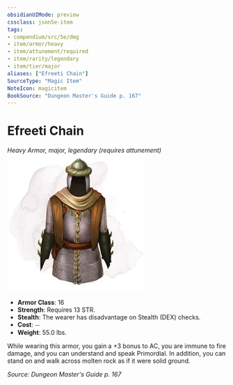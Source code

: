 ```yaml
---
obsidianUIMode: preview
cssclass: json5e-item
tags:
- compendium/src/5e/dmg
- item/armor/heavy
- item/attunement/required
- item/rarity/legendary
- item/tier/major
aliases: ["Efreeti Chain"]
SourceType: "Magic Item"
NoteIcon: magicitem
BookSource: "Dungeon Master's Guide p. 167"
---
```

# Efreeti Chain
*Heavy Armor, major, legendary (requires attunement)*  
![](https://raw.githubusercontent.com/5etools-mirror-2/5etools-img/main/items/DMG/Efreeti%20Chain.webp#right)  

- **Armor Class**: 16
- **Strength**: Requires 13 STR.
- **Stealth**: The wearer has disadvantage on Stealth (DEX) checks.
- **Cost**: ⏤
- **Weight**: 55.0 lbs.

While wearing this armor, you gain a +3 bonus to AC, you are immune to fire damage, and you can understand and speak Primordial. In addition, you can stand on and walk across molten rock as if it were solid ground.

*Source: Dungeon Master's Guide p. 167*